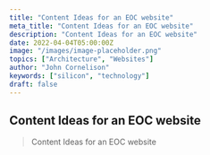 ```yaml
---
title: "Content Ideas for an EOC website"
meta_title: "Content Ideas for an EOC website"
description: "Content Ideas for an EOC website"
date: 2022-04-04T05:00:00Z
image: "/images/image-placeholder.png"
topics: ["Architecture", "Websites"]
author: "John Cornelison"
keywords: ["silicon", "technology"]
draft: false
---
```


## Content Ideas for an EOC website

> Content Ideas for an EOC website
